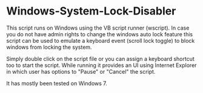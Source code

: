 # Windows-System-Lock-Disabler
This script runs on Windows using the VB script runner (wscript). In case you do not have admin rights to change the windows auto lock feature this script can be used to emulate a keyboard event (scroll lock toggle) to block windows from locking the system.

Simply double click on the script file or you can assign a keyboard shortcut too to start the script. While running it provides an UI using Internet Explorer in which user has options to "Pause" or "Cancel" the script.

It has mostly been tested on Windows 7.
